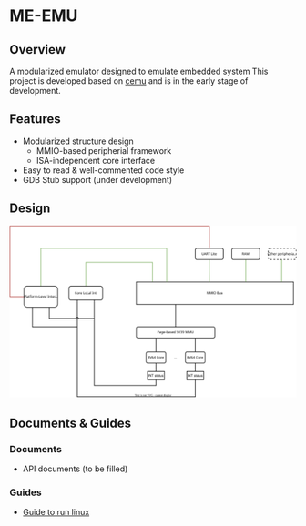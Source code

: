 # ME-EMU
## Overview
A modularized emulator designed to emulate embedded system
This project is developed based on [cemu](https://github.com/cyyself/cemu) and is in the early stage of development.

## Features
- Modularized structure design
  - MMIO-based peripherial framework
  - ISA-independent core interface
- Easy to read & well-commented code style
- GDB Stub support (under development)

## Design
![design](me-emu.svg)

## Documents & Guides
### Documents
- API documents (to be filled)
### Guides
- [Guide to run linux](docs/GuideToRunLinux.md)
